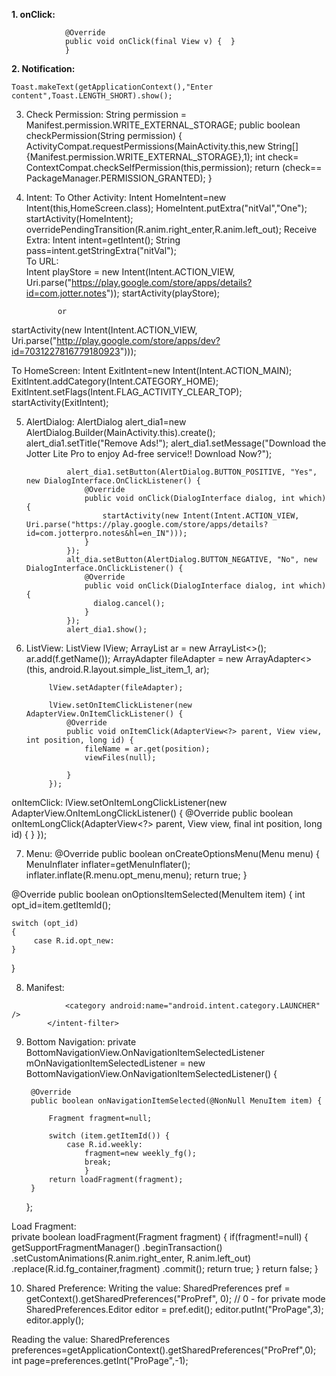 <b>1. onClick:</b></br>
```btn_save.setOnClickListener(new View.OnClickListener() {
            @Override
            public void onClick(final View v) {  }
            }
```
<b>2. Notification:</b></br>
```Snackbar.make(view,"Enter content", Snackbar.LENGTH_SHORT).show();
Toast.makeText(getApplicationContext(),"Enter content",Toast.LENGTH_SHORT).show();
```

3. Check Permission:
String permission = Manifest.permission.WRITE_EXTERNAL_STORAGE;
public boolean checkPermission(String permission)
{
  ActivityCompat.requestPermissions(MainActivity.this,new String[]{Manifest.permission.WRITE_EXTERNAL_STORAGE},1);
        int check= ContextCompat.checkSelfPermission(this,permission);
        return (check== PackageManager.PERMISSION_GRANTED);
}

4. Intent:
To Other Activity:
Intent HomeIntent=new Intent(this,HomeScreen.class);
            HomeIntent.putExtra("nitVal","One");
            startActivity(HomeIntent);
            overridePendingTransition(R.anim.right_enter,R.anim.left_out);
Receive Extra:
Intent intent=getIntent();
        String pass=intent.getStringExtra("nitVal");            
To URL:            
Intent playStore = new Intent(Intent.ACTION_VIEW, Uri.parse("https://play.google.com/store/apps/details?id=com.jotter.notes"));
                startActivity(playStore);

              or
              
startActivity(new Intent(Intent.ACTION_VIEW, Uri.parse("http://play.google.com/store/apps/dev?id=7031227816779180923")));

To HomeScreen:
Intent ExitIntent=new Intent(Intent.ACTION_MAIN);
                ExitIntent.addCategory(Intent.CATEGORY_HOME);
                ExitIntent.setFlags(Intent.FLAG_ACTIVITY_CLEAR_TOP);
                startActivity(ExitIntent);
                
5. AlertDialog:
 AlertDialog alert_dia1=new AlertDialog.Builder(MainActivity.this).create();
                alert_dia1.setTitle("Remove Ads!");
                alert_dia1.setMessage("Download the Jotter Lite Pro to enjoy Ad-free service!! Download Now?");

                alert_dia1.setButton(AlertDialog.BUTTON_POSITIVE, "Yes", new DialogInterface.OnClickListener() {
                    @Override
                    public void onClick(DialogInterface dialog, int which) {
                        startActivity(new Intent(Intent.ACTION_VIEW, Uri.parse("https://play.google.com/store/apps/details?id=com.jotterpro.notes&hl=en_IN")));
                    }
                });           
                alt_dia.setButton(AlertDialog.BUTTON_NEGATIVE, "No", new DialogInterface.OnClickListener() {
                    @Override
                    public void onClick(DialogInterface dialog, int which) {
                      dialog.cancel();
                    }
                });
                alert_dia1.show();
                
6. ListView:
ListView lView;
ArrayList<String> ar = new ArrayList<>();
ar.add(f.getName());
ArrayAdapter<String> fileAdapter = new ArrayAdapter<>(this, android.R.layout.simple_list_item_1, ar);

            lView.setAdapter(fileAdapter);

            lView.setOnItemClickListener(new AdapterView.OnItemClickListener() {
                @Override
                public void onItemClick(AdapterView<?> parent, View view, int position, long id) {
                    fileName = ar.get(position);
                    viewFiles(null);

                }
            });
                
 onItemClick:
 lView.setOnItemLongClickListener(new AdapterView.OnItemLongClickListener() {
                @Override
                public boolean onItemLongClick(AdapterView<?> parent, View view, final int position, long id) { }
            });
                
7. Menu:
@Override
public boolean onCreateOptionsMenu(Menu menu)
{
     MenuInflater inflater=getMenuInflater();
     inflater.inflate(R.menu.opt_menu,menu);
     return true;
}

@Override
public boolean onOptionsItemSelected(MenuItem item)
{
    int opt_id=item.getItemId();

    switch (opt_id)
    {
         case R.id.opt_new:
    }
 }
 
 8. Manifest:
<uses-permission android:name="android.permission.WRITE_EXTERNAL_STORAGE" />
<application
android:label="@string/app_name"
android:roundIcon="@mipmap/ic_icon_circle">
<activity android:name=".SplashScreen">
            <intent-filter>
                <action android:name="android.intent.action.MAIN" />

                <category android:name="android.intent.category.LAUNCHER" />
            </intent-filter>
</activity>

9. Bottom Navigation:
private BottomNavigationView.OnNavigationItemSelectedListener mOnNavigationItemSelectedListener
            =  new BottomNavigationView.OnNavigationItemSelectedListener() {

        @Override
        public boolean onNavigationItemSelected(@NonNull MenuItem item) {

            Fragment fragment=null;

            switch (item.getItemId()) {
                case R.id.weekly:
                    fragment=new weekly_fg();
                    break;
                    }
            return loadFragment(fragment);
        }
    };
    
Load Fragment:    
    private boolean loadFragment(Fragment fragment)
    {
        if(fragment!=null)
        {
            getSupportFragmentManager()
                    .beginTransaction()
                    .setCustomAnimations(R.anim.right_enter, R.anim.left_out)
                    .replace(R.id.fg_container,fragment)
                    .commit();
            return true;
        }
        return false;
    }

10. Shared Preference:
Writing the value:
SharedPreferences pref = getContext().getSharedPreferences("ProPref", 0); // 0 - for private mode
SharedPreferences.Editor editor = pref.edit();
editor.putInt("ProPage",3);
editor.apply();
        
Reading the value:
SharedPreferences preferences=getApplicationContext().getSharedPreferences("ProPref",0);
int page=preferences.getInt("ProPage",-1);
